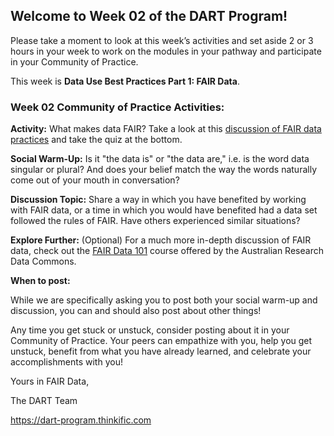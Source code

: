## **Welcome to Week 02 of the DART Program!**

Please take a moment to look at this week’s activities and set aside 2 or 3 hours in your week to work on the modules in your pathway and participate in your Community of Practice. 

This week is **Data Use Best Practices Part 1: FAIR Data**.

### **Week 02 Community of Practice Activities:**

**Activity:** What makes data FAIR? Take a look at this [discussion of FAIR data practices](http://www.fosteropenscience.eu/learning/assessing-the-fairness-of-data) and take the quiz at the bottom.  

**Social Warm-Up:** Is it "the data is" or "the data are," i.e. is the word data singular or plural? And does your belief match the way the words naturally come out of your mouth in conversation?

**Discussion Topic:** Share a way in which you have benefited by working with FAIR data, or a time in which you would have benefited had a data set followed the rules of FAIR. Have others experienced similar situations?

**Explore Further:** (Optional) For a much more in-depth discussion of FAIR data, check out the [FAIR Data 101](https://au-research.github.io/FAIR-data-101-training/) course offered by the Australian Research Data Commons.

**When to post:**

While we are specifically asking you to post both your social warm-up and discussion, you can and should also post about other things!

Any time you get stuck or unstuck, consider posting about it in your Community of Practice. Your peers can empathize with you, help you get unstuck, benefit from what you have already learned, and celebrate your accomplishments with you!

 Yours in FAIR Data, 

The DART Team

https://dart-program.thinkific.com
